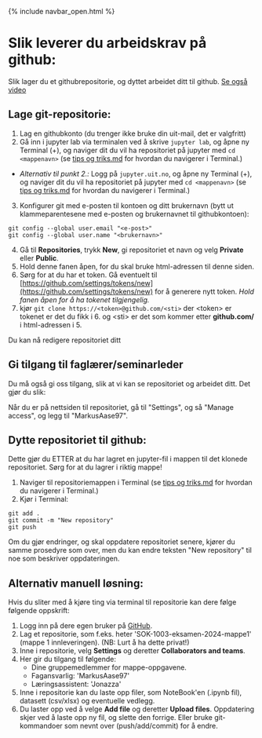 {% include navbar_open.html %}
# Slik leverer du arbeidskrav på github:
Slik lager du et githubrepositorie, og dyttet arbeidet ditt til github. [Se også video](https://mediasite.uit.no/Mediasite/Play/facdd492ea4b4ceaa239fcfac56cd8941d) 

## Lage git-repositorie:
1. Lag en githubkonto (du trenger ikke bruke din uit-mail, det er valgfritt)
2. Gå inn i jupyter lab via terminalen ved å skrive `jupyter lab`, og åpne ny Terminal (+), og naviger dit du vil ha repositoriet på jupyter med `cd <mappenavn>` (se [tips og triks.md](https://github.com/uit-sok-1003-h24/notebooks/blob/main/tips_og_triks.md) for hvordan du navigerer i Terminal.) 
- *Alternativ til punkt 2.:* Logg på `jupyter.uit.no`, og åpne ny Terminal (+), og naviger dit du vil ha repositoriet på jupyter med `cd <mappenavn>` (se [tips og triks.md](https://github.com/uit-sok-1003-h24/notebooks/blob/main/tips_og_triks.md) for hvordan du navigerer i Terminal.) 
3. Konfigurer git med e-posten til kontoen og ditt brukernavn (bytt ut klammeparentesene med e-posten og brukernavnet til githubkontoen):
```
git config --global user.email "<e-post>"
git config --global user.name "<brukernavn>"
```
4. Gå til **Repositories**, trykk **New**, gi repositoriet et navn og velg **Private** eller **Public**. 
5. Hold denne fanen åpen, for du skal bruke html-adressen til denne siden.
6. Sørg for at du har et token. Gå eventuelt til [https://github.com/settings/tokens/new](https://github.com/settings/tokens/new) for å generere nytt token. *Hold fanen åpen for å ha tokenet tilgjengelig.*
7. kjør `git clone https://<token>@github.com/<sti>` der \<token\> er tokenet er det du fikk i 6. og \<sti\> er det som kommer etter **github.com/**  i html-adressen i 5.

 Du kan nå redigere repositoriet ditt
 
## Gi tilgang til faglærer/seminarleder
Du må også gi oss tilgang, slik at vi kan se repositoriet og arbeidet ditt. Det gjør du slik:

Når du er på nettsiden til repositoriet, gå til "Settings", og så "Manage access", og legg til "MarkusAase97". 
 
## Dytte repositoriet til github:
Dette gjør du ETTER at du har lagret en jupyter-fil i mappen til det klonede repositoriet. Sørg for at du lagrer i riktig mappe!

1. Naviger til repositoriemappen i Terminal (se [tips og triks.md](https://github.com/uit-sok-1003-h24/notebooks/blob/main/tips_og_triks.md) for hvordan du navigerer i Terminal.) 
2. Kjør i Terminal:
```
git add .
git commit -m "New repository"
git push 
```
Om du gjør endringer, og skal oppdatere repositoriet senere, kjører du samme prosedyre som over, men du kan endre teksten "New repository" til noe som beskriver oppdateringen.  

## Alternativ manuell løsning:
Hvis du sliter med å kjøre ting via terminal til repositorie kan dere følge følgende oppskrift:
1. Logg inn på dere egen bruker på [GitHub](github.com). 
2. Lag et repositorie, som f.eks. heter 'SOK-1003-eksamen-2024-mappe1' (mappe 1 innleveringen). (NB: Lurt å ha dette privat!)
3. Inne i repositorie, velg **Settings** og deretter **Collaborators and teams**.
4. Her gir du tilgang til følgende:
    - Dine gruppemedlemmer for mappe-oppgavene.
    - Fagansvarlig: 'MarkusAase97'
    - Læringsassistent: 'Jonazza'
5. Inne i repositorie kan du laste opp filer, som NoteBook'en (.ipynb fil), datasett (csv/xlsx) og eventuelle vedlegg.
6. Du laster opp ved å velge **Add file** og deretter **Upload files**. 
Oppdatering skjer ved å laste opp ny fil, og slette den forrige. Eller bruke git-kommandoer som nevnt over (push/add/commit) for å endre.
